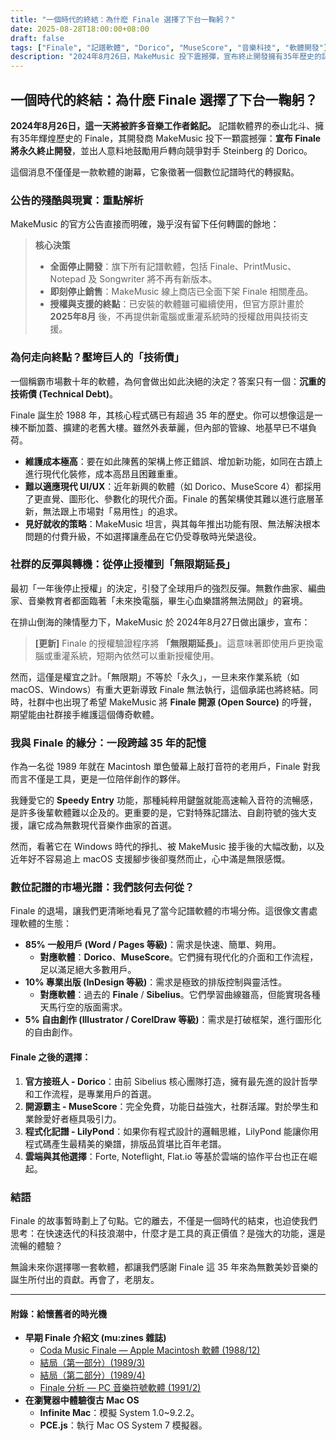 ```yaml
---
title: "一個時代的終結：為什麽 Finale 選擇了下台一鞠躬？"
date: 2025-08-28T18:00:00+08:00
draft: false
tags: ["Finale", "記譜軟體", "Dorico", "MuseScore", "音樂科技", "軟體開發"]
description: "2024年8月26日，MakeMusic 投下震撼彈，宣布終止開發擁有35年歷史的記譜軟體 Finale。本文將深入探討其背後原因、市場變化，以及對音樂創作者的深遠影響。"
---
```


## 一個時代的終結：為什麽 Finale 選擇了下台一鞠躬？

**2024年8月26日，這一天將被許多音樂工作者銘記。** 記譜軟體界的泰山北斗、擁有35年輝煌歷史的 Finale，其開發商 MakeMusic 投下一顆震撼彈：**宣布 Finale 將永久終止開發**，並出人意料地鼓勵用戶轉向競爭對手 Steinberg 的 Dorico。

這個消息不僅僅是一款軟體的謝幕，它象徵著一個數位記譜時代的轉捩點。

### 公告的殘酷與現實：重點解析

MakeMusic 的官方公告直接而明確，幾乎沒有留下任何轉圜的餘地：

> **核心決策**
> *   **全面停止開發**：旗下所有記譜軟體，包括 Finale、PrintMusic、Notepad 及 Songwriter 將不再有新版本。
> *   **即刻停止銷售**：MakeMusic 線上商店已全面下架 Finale 相關產品。
> *   **授權與支援的終點**：已安裝的軟體雖可繼續使用，但官方原計畫於 **2025年8月** 後，不再提供新電腦或重灌系統時的授權啟用與技術支援。

### 為何走向終點？壓垮巨人的「技術債」

一個稱霸市場數十年的軟體，為何會做出如此決絕的決定？答案只有一個：**沉重的技術債 (Technical Debt)**。

Finale 誕生於 1988 年，其核心程式碼已有超過 35 年的歷史。你可以想像這是一棟不斷加蓋、擴建的老舊大樓。雖然外表華麗，但內部的管線、地基早已不堪負荷。

*   **維護成本極高**：要在如此陳舊的架構上修正錯誤、增加新功能，如同在古蹟上進行現代化裝修，成本高昂且困難重重。
*   **難以適應現代 UI/UX**：近年新興的軟體（如 Dorico、MuseScore 4）都採用了更直覺、圖形化、參數化的現代介面。Finale 的舊架構使其難以進行底層革新，無法跟上市場對「易用性」的追求。
*   **見好就收的策略**：MakeMusic 坦言，與其每年推出功能有限、無法解決根本問題的付費升級，不如選擇讓產品在它仍受尊敬時光榮退役。

### 社群的反彈與轉機：從停止授權到「無限期延長」

最初「一年後停止授權」的決定，引發了全球用戶的強烈反彈。無數作曲家、編曲家、音樂教育者都面臨著「未來換電腦，畢生心血樂譜將無法開啟」的窘境。

在排山倒海的陳情壓力下，MakeMusic 於 2024年8月27日做出讓步，宣布：

> **[更新]** Finale 的授權驗證程序將 **「無限期延長」**。這意味著即使用戶更換電腦或重灌系統，短期內依然可以重新授權使用。

然而，這僅是權宜之計。「無限期」不等於「永久」，一旦未來作業系統（如 macOS、Windows）有重大更新導致 Finale 無法執行，這個承諾也將終結。同時，社群中也出現了希望 MakeMusic 將 **Finale 開源 (Open Source)** 的呼聲，期望能由社群接手維護這個傳奇軟體。

### 我與 Finale 的緣分：一段跨越 35 年的記憶

作為一名從 1989 年就在 Macintosh 單色螢幕上敲打音符的老用戶，Finale 對我而言不僅是工具，更是一位陪伴創作的夥伴。

我鍾愛它的 **Speedy Entry** 功能，那種純粹用鍵盤就能高速輸入音符的流暢感，是許多後輩軟體難以企及的。更重要的是，它對特殊記譜法、自創符號的強大支援，讓它成為無數現代音樂作曲家的首選。

然而，看著它在 Windows 時代的掙扎、被 MakeMusic 接手後的大幅改動，以及近年好不容易追上 macOS 支援腳步後卻戛然而止，心中滿是無限感慨。

### 數位記譜的市場光譜：我們該何去何從？

Finale 的退場，讓我們更清晰地看見了當今記譜軟體的市場分佈。這很像文書處理軟體的生態：

*   **85% 一般用戶 (Word / Pages 等級)**：需求是快速、簡單、夠用。
    *   **對應軟體**：**Dorico**、**MuseScore**。它們擁有現代化的介面和工作流程，足以滿足絕大多數用戶。
*   **10% 專業出版 (InDesign 等級)**：需求是極致的排版控制與靈活性。
    *   **對應軟體**：過去的 **Finale** / **Sibelius**。它們學習曲線雖高，但能實現各種天馬行空的版面需求。
*   **5% 自由創作 (Illustrator / CorelDraw 等級)**：需求是打破框架，進行圖形化的自由創作。

#### Finale 之後的選擇：

1.  **官方接班人 - Dorico**：由前 Sibelius 核心團隊打造，擁有最先進的設計哲學和工作流程，是專業用戶的首選。
2.  **開源霸主 - MuseScore**：完全免費，功能日益強大，社群活躍。對於學生和業餘愛好者極具吸引力。
3.  **程式化記譜 - LilyPond**：如果你有程式設計的邏輯思維，LilyPond 能讓你用程式碼產生最精美的樂譜，排版品質堪比百年老譜。
4.  **雲端與其他選擇**：Forte, Noteflight, Flat.io 等基於雲端的協作平台也正在崛起。

### 結語

Finale 的故事暫時劃上了句點。它的離去，不僅是一個時代的結束，也迫使我們思考：在快速迭代的科技浪潮中，什麼才是工具的真正價值？是強大的功能，還是流暢的體驗？

無論未來你選擇哪一套軟體，都讓我們感謝 Finale 這 35 年來為無數美妙音樂的誕生所付出的貢獻。再會了，老朋友。

---

#### 附錄：給懷舊者的時光機

*   **早期 Finale 介紹文 (mu:zines 雜誌)**
    *   [Coda Music Finale — Apple Macintosh 軟體 (1988/12)](連結網址)
    *   [結局（第一部分）(1989/3)](連結網址)
    *   [結局（第二部分）(1989/4)](連結網址)
    *   [Finale 分析 — PC 音樂符號軟體 (1991/2)](連結網址)
*   **在瀏覽器中體驗復古 Mac OS**
    *   **Infinite Mac**：模擬 System 1.0~9.2.2。
    *   **PCE.js**：執行 Mac OS System 7 模擬器。